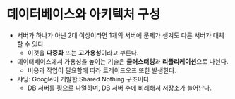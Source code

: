 # 데이터베이스와 아키텍처 구성
- 서버가 하나가 아닌 2대 이상이라면 1개의 서버에 문제가 생겨도 다른 서버가 대체할 수 있다.
  - 이것을 **다중화** 또는 **고가용성**이라고 부른다.
- 데이터베이스에서 가용성을 높이는 기술은 **클러스터링**과 **리플리케이션**으로 나뉜다.
  - 비용과 작업이 필요함에 따라 트레이드오프 또한 발생한다.
- 샤딩: Google이 개발한 Shared Nothing 구조이다.
  - DB 서버를 횡으로 나열하며, DB 서버 수에 비례해서 저장소가 늘어난다.